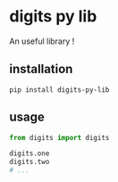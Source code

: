 # digits py lib

An useful library !

## installation

````shell script
pip install digits-py-lib
````

## usage

````python
from digits import digits

digits.one
digits.two
# ...
````
